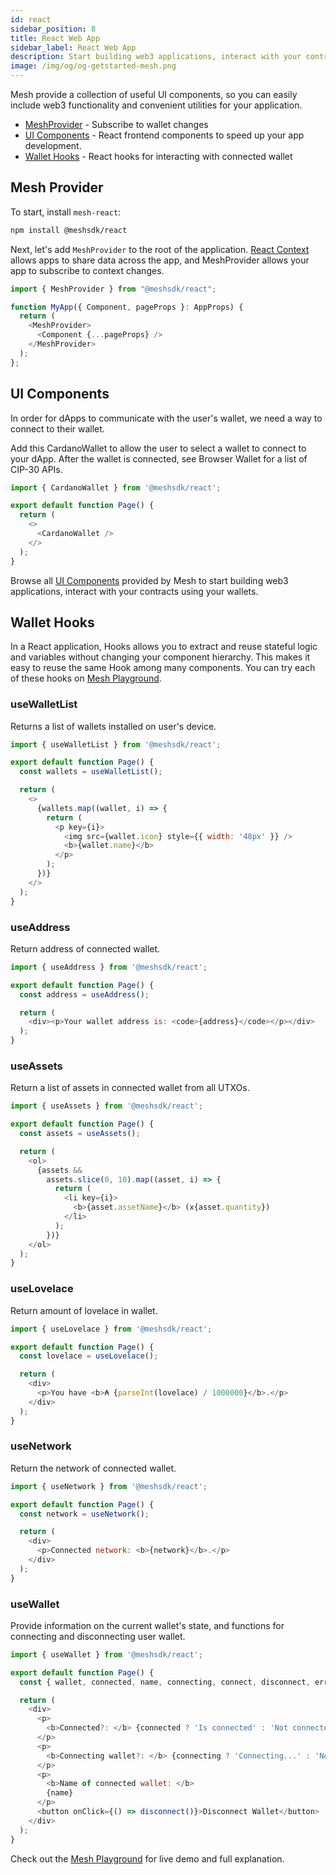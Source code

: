 ```yaml
---
id: react
sidebar_position: 8
title: React Web App
sidebar_label: React Web App
description: Start building web3 applications, interact with your contracts using your wallets.
image: /img/og/og-getstarted-mesh.png
---
```


Mesh provide a collection of useful UI components, so you can easily include web3 functionality and convenient utilities for your application.

- [MeshProvider](#mesh-provider) - Subscribe to wallet changes
- [UI Components](#ui-components) - React frontend components to speed up your app development.
- [Wallet Hooks](#wallet-hooks) - React hooks for interacting with connected wallet

## Mesh Provider

To start, install `mesh-react`:

```bash
npm install @meshsdk/react
```

Next, let's add `MeshProvider` to the root of the application. [React Context](https://reactjs.org/docs/context.html) allows apps to share data across the app, and MeshProvider allows your app to subscribe to context changes.

```javascript
import { MeshProvider } from "@meshsdk/react";

function MyApp({ Component, pageProps }: AppProps) {
  return (
    <MeshProvider>
      <Component {...pageProps} />
    </MeshProvider>
  );
};
```

## UI Components

In order for dApps to communicate with the user's wallet, we need a way to connect to their wallet.

Add this CardanoWallet to allow the user to select a wallet to connect to your dApp. After the wallet is connected, see Browser Wallet for a list of CIP-30 APIs.

```javascript
import { CardanoWallet } from '@meshsdk/react';

export default function Page() {
  return (
    <>
      <CardanoWallet />
    </>
  );
}
```

Browse all [UI Components](https://meshjs.dev/react/ui-components) provided by Mesh to start building web3 applications, interact with your contracts using your wallets.

## Wallet Hooks

In a React application, Hooks allows you to extract and reuse stateful logic and variables without changing your component hierarchy. This makes it easy to reuse the same Hook among many components. You can try each of these hooks on [Mesh Playground](https://meshjs.dev/react/wallet-hooks).

### useWalletList

Returns a list of wallets installed on user's device.

```javascript
import { useWalletList } from '@meshsdk/react';

export default function Page() {
  const wallets = useWalletList();

  return (
    <>
      {wallets.map((wallet, i) => {
        return (
          <p key={i}>
            <img src={wallet.icon} style={{ width: '48px' }} />
            <b>{wallet.name}</b>
          </p>
        );
      })}
    </>
  );
}
```

### useAddress

Return address of connected wallet.

```javascript
import { useAddress } from '@meshsdk/react';

export default function Page() {
  const address = useAddress();

  return (
    <div><p>Your wallet address is: <code>{address}</code></p></div>
  );
}
```

### useAssets

Return a list of assets in connected wallet from all UTXOs.

```javascript
import { useAssets } from '@meshsdk/react';

export default function Page() {
  const assets = useAssets();

  return (
    <ol>
      {assets &&
        assets.slice(0, 10).map((asset, i) => {
          return (
            <li key={i}>
              <b>{asset.assetName}</b> (x{asset.quantity})
            </li>
          );
        })}
    </ol>
  );
}
```

### useLovelace

Return amount of lovelace in wallet.

```javascript
import { useLovelace } from '@meshsdk/react';

export default function Page() {
  const lovelace = useLovelace();

  return (
    <div>
      <p>You have <b>₳ {parseInt(lovelace) / 1000000}</b>.</p>
    </div>
  );
}
```

### useNetwork

Return the network of connected wallet.

```javascript
import { useNetwork } from '@meshsdk/react';

export default function Page() {
  const network = useNetwork();

  return (
    <div>
      <p>Connected network: <b>{network}</b>.</p>
    </div>
  );
}
```

### useWallet

Provide information on the current wallet's state, and functions for connecting and disconnecting user wallet.

```javascript
import { useWallet } from '@meshsdk/react';

export default function Page() {
  const { wallet, connected, name, connecting, connect, disconnect, error } = useWallet();

  return (
    <div>
      <p>
        <b>Connected?: </b> {connected ? 'Is connected' : 'Not connected'}
      </p>
      <p>
        <b>Connecting wallet?: </b> {connecting ? 'Connecting...' : 'No'}
      </p>
      <p>
        <b>Name of connected wallet: </b>
        {name}
      </p>
      <button onClick={() => disconnect()}>Disconnect Wallet</button>
    </div>
  );
}
```

Check out the [Mesh Playground](https://meshjs.dev/react/wallet-hooks) for live demo and full explanation.
